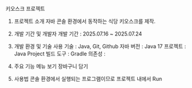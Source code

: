 키오스크 프로젝트
1. 프로젝트 소개
자바 콘솔 환경에서 동작하는 식당 키오스크를 제작.

2. 개발 기간 및 개발자
개발 기간 : 2025.07.16 ~ 2025.07.24

3. 개발 환경 및 기술
사용 기술 : Java, Git, Github
자바 버전 : Java 17
프로젝트 : Java Project
빌드 도구 : Gradle
의존성 :


5. 주요 기능
메뉴 보기
장바구니 담기


6. 사용법
콘솔 환경에서 실행되는 프로그램이므로 프로젝트 내에서 Run
